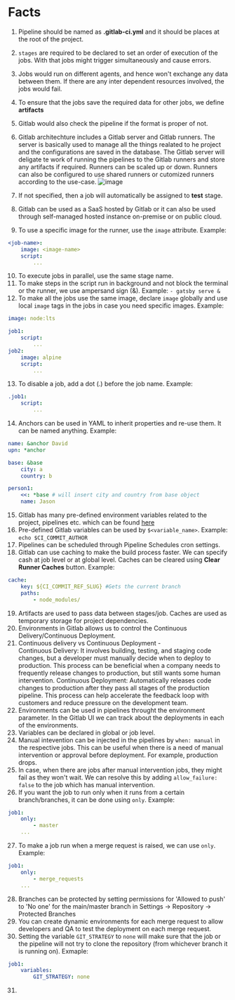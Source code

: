# Facts

1. Pipeline should be named as **.gitlab-ci.yml** and it should be places at the root of the project.
2. `stages` are required to be declared to set an order of execution of the jobs. With that jobs might trigger simultaneously and cause errors.
3. Jobs would run on different agents, and hence won't exchange any data between them. If there are any inter dependent resources involved, the jobs would fail.
4. To ensure that the jobs save the required data for other jobs, we define **artifacts**
5. Gitlab would also check the pipeline if the format is proper of not.
6. Gitlab architechture includes a Gitlab server and Gitlab runners. The server is basically used to manage all the things realated to he project and the configurations are saved in the database. The Gitlab server will deligate te work of running the pipelines to the Gitlab runners and store any artifacts if required. Runners can be scaled up or down. Runners can also be configured to use shared runners or cutomized runners according to the use-case.
![image](https://github.com/user-attachments/assets/68542bc3-db2f-46d3-8850-e72e90470688)

7. If not specified, then a job will automatically be assigned to **test** stage.
8. Gitlab can be used as a SaaS hosted by Gitlab or it can also be used through self-managed hosted instance on-premise or on public cloud.
9. To use a specific image for the runner, use the `image` attribute. Example:
```yaml
<job-name>:
    image: <image-name>
    script:
        ...
```
10. To execute jobs in parallel, use the same stage name.
11. To make steps in the script run in background and not block the terminal or the runner, we use ampersand sign (&). Example: `- gatsby serve &`
12. To make all the jobs use the same image, declare `image` globally and use local `image` tags in the jobs in case you need specific images. Example:
```yaml
image: node:lts

job1:
    script:
        ...
job2:
    image: alpine
    script:
        ...
```
13. To disable a job, add a dot (.) before the job name. Example:
```yaml
.job1:
    script:
        ...
```
14. Anchors can be used in YAML to inherit properties and re-use them. It can be named anything. Example:
```yaml
name: &anchor David
upn: *anchor

base: &base
    city: a
    country: b

person1:
    <<: *base # will insert city and country from base object
    name: Jason
```
15. Gitlab has many pre-defined environment variables related to the project, pipelines etc. which can be found [here](https://docs.gitlab.com/ee/ci/variables/predefined_variables.html)
16. Pre-defined Gitlab variables can be used by `$<variable_name>`. Example: `echo $CI_COMMIT_AUTHOR`
17. Pipelines can be scheduled through Pipeline Schedules cron settings.
18. Gitlab can use caching to make the build process faster. We can specify cash at job level or at global level. Caches can be cleared using **Clear Runner Caches** button. Example:
```yaml
cache:
    key: ${CI_COMMIT_REF_SLUG} #Gets the current branch
    paths:
        - node_modules/
```
19. Artifacts are used to pass data between stages/job. Caches are used as temporary storage for project dependencies.
20. Environments in Gitlab allows us to control the Continuous Delivery/Continuous Deployment.
21. Continuous delivery vs Continuous Deployment - \
Continuous Delivery: It involves building, testing, and staging code changes, but a developer must manually decide when to deploy to production. This process can be beneficial when a company needs to frequently release changes to production, but still wants some human intervention.
Continuous Deployment: Automatically releases code changes to production after they pass all stages of the production pipeline. This process can help accelerate the feedback loop with customers and reduce pressure on the development team.
22. Environments can be used in pipelines throught the environment parameter. In the Gitlab UI we can track about the deployments in each of the environments.
23. Variables can be declared in global or job level.
24. Manual intevention can be injected in the pipelines by `when: manual` in the respective jobs. This can be useful when there is a need of manual intervention or approval before deployment. For example, production drops.
25. In case, when there are jobs after manual intervention jobs, they might fail as they won't wait. We can resolve this by adding `allow_failure: false` to the job which has manual intervention.
26. If you want the job to run only when it runs from a certain branch/branches, it can be done using `only`. Example:
```yaml
job1:
    only:
        - master
    ...
```
27. To make a job run when a merge request is raised, we can use `only`. Example:
```yaml
job1:
    only:
        - merge_requests
    ...
```
28. Branches can be protected by setting permissions for 'Allowed to push' to 'No one' for the main/master branch in Settings -> Repository -> Protected Branches
29. You can create dynamic environments for each merge request to allow developers and QA to test the deployment on each merge request.
30. Setting the variable `GIT_STRATEGY` to `none` will make sure that the job or the pipeline will not try to clone the repository (from whichever branch it is running on). Exmaple:
```yaml
job1:
    variables:
        GIT_STRATEGY: none
```
31.